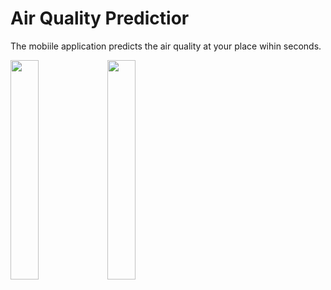 # Air Quality Predictior
The mobiile application predicts the air quality at your place wihin seconds.
<p float = "left">
<img src = "https://user-images.githubusercontent.com/104531927/217718336-08c3bc95-2ecb-4513-93b2-c039263c9c19.jpeg" width=30%>
<img src = "https://user-images.githubusercontent.com/104531927/217718315-50cb8e74-2a49-4d84-8d88-74b805ba53c9.jpeg" width=30%>
</p>
